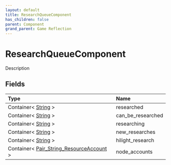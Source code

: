 ```yaml
---
layout: default
title: ResearchQueueComponent
has_children: false
parent: Component
grand_parent: Game Reflection
---
```

# ResearchQueueComponent
Description 

## Fields

| Type | Name |
|:----------|:--------------|
| Container< [String](/riftbreaker-wiki/docs/game-reflection/components/string/) > | researched |
| Container< [String](/riftbreaker-wiki/docs/game-reflection/components/string/) > | can_be_researched |
| Container< [String](/riftbreaker-wiki/docs/game-reflection/components/string/) > | researching |
| Container< [String](/riftbreaker-wiki/docs/game-reflection/components/string/) > | new_researches |
| Container< [String](/riftbreaker-wiki/docs/game-reflection/components/string/) > | hilight_research |
| Container< [Pair_String_ResourceAccount](/riftbreaker-wiki/docs/game-reflection/classes/pair__string__resource_account/) > | node_accounts |

